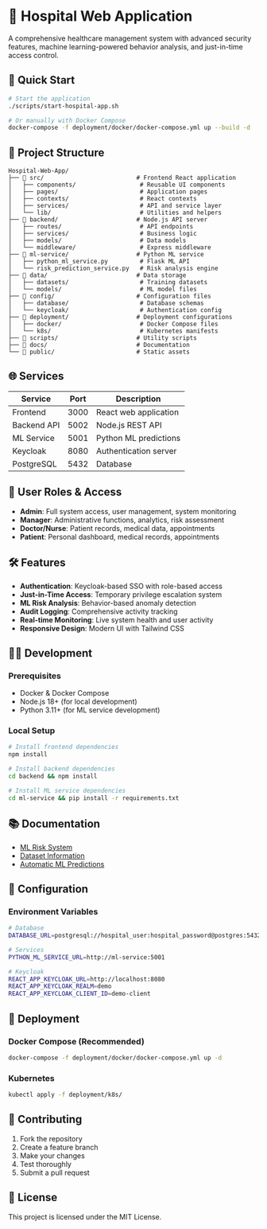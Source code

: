 # 🏥 Hospital Web Application

A comprehensive healthcare management system with advanced security features, machine learning-powered behavior analysis, and just-in-time access control.

## 🚀 Quick Start

```bash
# Start the application
./scripts/start-hospital-app.sh

# Or manually with Docker Compose
docker-compose -f deployment/docker/docker-compose.yml up --build -d
```

## 📁 Project Structure

```
Hospital-Web-App/
├── 📂 src/                          # Frontend React application
│   ├── components/                  # Reusable UI components
│   ├── pages/                       # Application pages
│   ├── contexts/                    # React contexts
│   ├── services/                    # API and service layer
│   └── lib/                         # Utilities and helpers
├── 📂 backend/                      # Node.js API server
│   ├── routes/                      # API endpoints
│   ├── services/                    # Business logic
│   ├── models/                      # Data models
│   └── middleware/                  # Express middleware
├── 📂 ml-service/                   # Python ML service
│   ├── python_ml_service.py         # Flask ML API
│   └── risk_prediction_service.py   # Risk analysis engine
├── 📂 data/                         # Data storage
│   ├── datasets/                    # Training datasets
│   └── models/                      # ML model files
├── 📂 config/                       # Configuration files
│   ├── database/                    # Database schemas
│   └── keycloak/                    # Authentication config
├── 📂 deployment/                   # Deployment configurations
│   ├── docker/                      # Docker Compose files
│   └── k8s/                         # Kubernetes manifests
├── 📂 scripts/                      # Utility scripts
├── 📂 docs/                         # Documentation
└── 📂 public/                       # Static assets
```

## 🌐 Services

| Service | Port | Description |
|---------|------|-------------|
| Frontend | 3000 | React web application |
| Backend API | 5002 | Node.js REST API |
| ML Service | 5001 | Python ML predictions |
| Keycloak | 8080 | Authentication server |
| PostgreSQL | 5432 | Database |

## 🔐 User Roles & Access

- **Admin**: Full system access, user management, system monitoring
- **Manager**: Administrative functions, analytics, risk assessment
- **Doctor/Nurse**: Patient records, medical data, appointments
- **Patient**: Personal dashboard, medical records, appointments

## 🛠️ Features

- **Authentication**: Keycloak-based SSO with role-based access
- **Just-in-Time Access**: Temporary privilege escalation system
- **ML Risk Analysis**: Behavior-based anomaly detection
- **Audit Logging**: Comprehensive activity tracking
- **Real-time Monitoring**: Live system health and user activity
- **Responsive Design**: Modern UI with Tailwind CSS

## 🏃‍♂️ Development

### Prerequisites
- Docker & Docker Compose
- Node.js 18+ (for local development)
- Python 3.11+ (for ML service development)

### Local Setup
```bash
# Install frontend dependencies
npm install

# Install backend dependencies
cd backend && npm install

# Install ML service dependencies
cd ml-service && pip install -r requirements.txt
```

## 📚 Documentation

- [ML Risk System](docs/README_ML_Risk_System.md)
- [Dataset Information](docs/README_ML_Dataset.md)
- [Automatic ML Predictions](docs/README_Automatic_ML_Predictions.md)

## 🔧 Configuration

### Environment Variables
```bash
# Database
DATABASE_URL=postgresql://hospital_user:hospital_password@postgres:5432/hospital_analytics

# Services
PYTHON_ML_SERVICE_URL=http://ml-service:5001

# Keycloak
REACT_APP_KEYCLOAK_URL=http://localhost:8080
REACT_APP_KEYCLOAK_REALM=demo
REACT_APP_KEYCLOAK_CLIENT_ID=demo-client
```

## 🚀 Deployment

### Docker Compose (Recommended)
```bash
docker-compose -f deployment/docker/docker-compose.yml up -d
```

### Kubernetes
```bash
kubectl apply -f deployment/k8s/
```

## 🤝 Contributing

1. Fork the repository
2. Create a feature branch
3. Make your changes
4. Test thoroughly
5. Submit a pull request

## 📄 License

This project is licensed under the MIT License.
